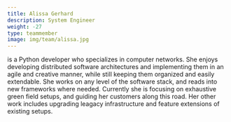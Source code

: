 ```yaml
---
title: Alissa Gerhard
description: System Engineer
weight: -27
type: teammember
image: img/team/alissa.jpg
---
```


is a Python developer who specializes in computer networks.
She enjoys developing distributed software architectures and implementing them in an agile and creative manner, while still keeping them organized and easily extendable. She works on any level of the software stack, and reads into new frameworks where needed.
Currently she is focusing on exhaustive green field setups, and guiding her customers along this road. Her other work includes upgrading leagacy infrastructure and feature extensions of existing setups.
